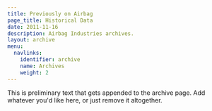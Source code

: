 ```yaml
---
title: Previously on Airbag
page_title: Historical Data
date: 2011-11-16
description: Airbag Industries archives.
layout: archive
menu:
  navlinks:
    identifier: archive
    name: Archives
    weight: 2
---
```


This is preliminary text that gets appended to the archive page. Add whatever you'd like here, or just remove it altogether.